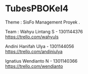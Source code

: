# TubesPBOKel4
Theme : SisFo Management Proyek . 

Team :
Wahyu Lintang S - 1301144376
<br/>
https://trello.com/wahyuls

Andini Hanifah Ulya - 1301144056
<br/>
https://trello.com/andiniulya

Ignatius Wendianto N - 1301140366
<br/>
https://trello.com/wendianto
